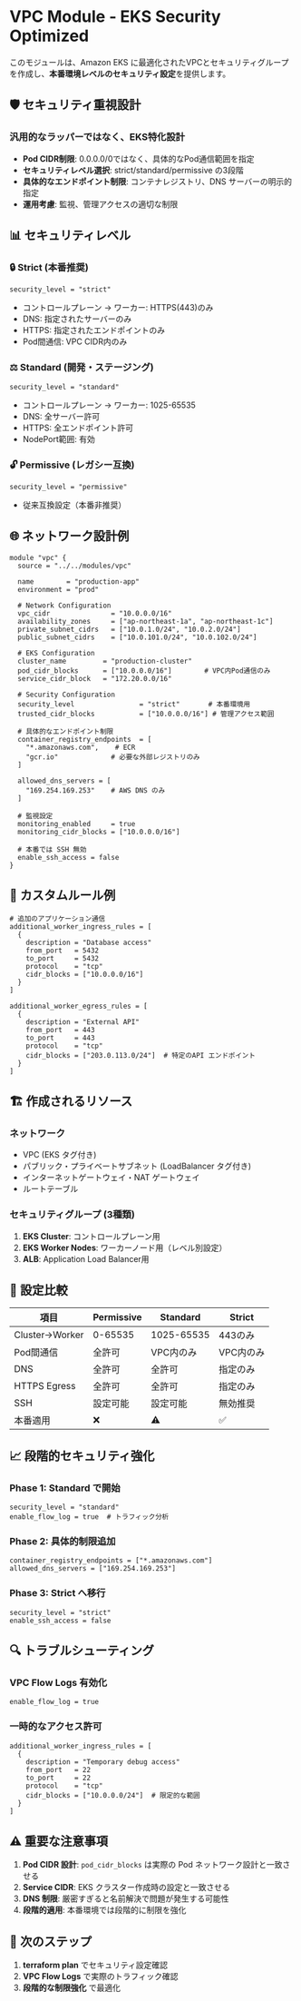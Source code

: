 # VPC Module - EKS Security Optimized

このモジュールは、Amazon EKS に最適化されたVPCとセキュリティグループを作成し、**本番環境レベルのセキュリティ設定**を提供します。

## 🛡️ セキュリティ重視設計

### 汎用的なラッパーではなく、EKS特化設計
- **Pod CIDR制限**: 0.0.0.0/0ではなく、具体的なPod通信範囲を指定
- **セキュリティレベル選択**: strict/standard/permissive の3段階
- **具体的なエンドポイント制限**: コンテナレジストリ、DNS サーバーの明示的指定
- **運用考慮**: 監視、管理アクセスの適切な制限

## 📊 セキュリティレベル

### 🔒 Strict (本番推奨)
```hcl
security_level = "strict"
```
- コントロールプレーン → ワーカー: HTTPS(443)のみ
- DNS: 指定されたサーバーのみ
- HTTPS: 指定されたエンドポイントのみ
- Pod間通信: VPC CIDR内のみ

### ⚖️ Standard (開発・ステージング)
```hcl
security_level = "standard"
```
- コントロールプレーン → ワーカー: 1025-65535
- DNS: 全サーバー許可
- HTTPS: 全エンドポイント許可
- NodePort範囲: 有効

### 🔓 Permissive (レガシー互換)
```hcl
security_level = "permissive"
```
- 従来互換設定（本番非推奨）

## 🌐 ネットワーク設計例

```hcl
module "vpc" {
  source = "../../modules/vpc"

  name        = "production-app"
  environment = "prod"

  # Network Configuration
  vpc_cidr               = "10.0.0.0/16"
  availability_zones     = ["ap-northeast-1a", "ap-northeast-1c"]
  private_subnet_cidrs   = ["10.0.1.0/24", "10.0.2.0/24"]
  public_subnet_cidrs    = ["10.0.101.0/24", "10.0.102.0/24"]

  # EKS Configuration
  cluster_name         = "production-cluster"
  pod_cidr_blocks      = ["10.0.0.0/16"]        # VPC内Pod通信のみ
  service_cidr_block   = "172.20.0.0/16"

  # Security Configuration
  security_level                = "strict"       # 本番環境用
  trusted_cidr_blocks           = ["10.0.0.0/16"] # 管理アクセス範囲
  
  # 具体的なエンドポイント制限
  container_registry_endpoints  = [
    "*.amazonaws.com",    # ECR
    "gcr.io"             # 必要な外部レジストリのみ
  ]
  
  allowed_dns_servers = [
    "169.254.169.253"    # AWS DNS のみ
  ]

  # 監視設定
  monitoring_enabled     = true
  monitoring_cidr_blocks = ["10.0.0.0/16"]

  # 本番では SSH 無効
  enable_ssh_access = false
}
```

## 🔧 カスタムルール例

```hcl
# 追加のアプリケーション通信
additional_worker_ingress_rules = [
  {
    description = "Database access"
    from_port   = 5432
    to_port     = 5432
    protocol    = "tcp"
    cidr_blocks = ["10.0.0.0/16"]
  }
]

additional_worker_egress_rules = [
  {
    description = "External API"
    from_port   = 443
    to_port     = 443
    protocol    = "tcp"
    cidr_blocks = ["203.0.113.0/24"]  # 特定のAPI エンドポイント
  }
]
```

## 🏗️ 作成されるリソース

### ネットワーク
- VPC (EKS タグ付き)
- パブリック・プライベートサブネット (LoadBalancer タグ付き)
- インターネットゲートウェイ・NAT ゲートウェイ
- ルートテーブル

### セキュリティグループ (3種類)
1. **EKS Cluster**: コントロールプレーン用
2. **EKS Worker Nodes**: ワーカーノード用（レベル別設定）
3. **ALB**: Application Load Balancer用

## 🎯 設定比較

| 項目 | Permissive | Standard | Strict |
|------|------------|----------|--------|
| Cluster→Worker | 0-65535 | 1025-65535 | 443のみ |
| Pod間通信 | 全許可 | VPC内のみ | VPC内のみ |
| DNS | 全許可 | 全許可 | 指定のみ |
| HTTPS Egress | 全許可 | 全許可 | 指定のみ |
| SSH | 設定可能 | 設定可能 | 無効推奨 |
| 本番適用 | ❌ | ⚠️ | ✅ |

## 📈 段階的セキュリティ強化

### Phase 1: Standard で開始
```hcl
security_level = "standard"
enable_flow_log = true  # トラフィック分析
```

### Phase 2: 具体的制限追加
```hcl
container_registry_endpoints = ["*.amazonaws.com"]
allowed_dns_servers = ["169.254.169.253"]
```

### Phase 3: Strict へ移行
```hcl
security_level = "strict"
enable_ssh_access = false
```

## 🔍 トラブルシューティング

### VPC Flow Logs 有効化
```hcl
enable_flow_log = true
```

### 一時的なアクセス許可
```hcl
additional_worker_ingress_rules = [
  {
    description = "Temporary debug access"
    from_port   = 22
    to_port     = 22
    protocol    = "tcp"
    cidr_blocks = ["10.0.0.0/24"]  # 限定的な範囲
  }
]
```

## ⚠️ 重要な注意事項

1. **Pod CIDR 設計**: `pod_cidr_blocks` は実際の Pod ネットワーク設計と一致させる
2. **Service CIDR**: EKS クラスター作成時の設定と一致させる
3. **DNS 制限**: 厳密すぎると名前解決で問題が発生する可能性
4. **段階的適用**: 本番環境では段階的に制限を強化

## 🎯 次のステップ

1. **terraform plan** でセキュリティ設定確認
2. **VPC Flow Logs** で実際のトラフィック確認
3. **段階的な制限強化** で最適化
